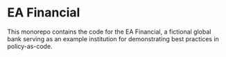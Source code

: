 # EA Financial

This monorepo contains the code for the EA Financial, a fictional global bank serving as an example institution for demonstrating best practices in policy-as-code.
